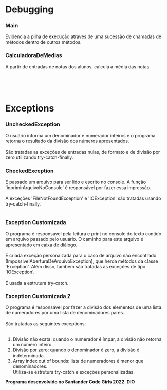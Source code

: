 # Debugging

### Main
Evidencia a pilha de execução através de uma sucessão de chamadas de métodos dentro de outros métodos.<br>

### CalculadoraDeMedias
A partir de entradas de notas dos alunos, calcula a média das notas.<br><br>


<br><br>
# Exceptions

### UncheckedException

O usuário informa um denominador e numerador inteiros e o programa retorna o resultado da divisão dos números apresentados.<br><br>
São tratadas as exceções de entradas nulas, de formato e de divisão por zero utilizando try-catch-finally. 


### CheckedException

É passado um arquivo para ser lido e escrito no console. A função 'inprimirArquivoNoConsole' é responsável por fazer essa impressão.<br>
<br>
A exceções 'FileNotFoundException' e 'IOException' são tratadas usando try-catch-finally.<br><br>

### Exception Customizada

O programa é responsável pela leitura e print no console do texto contido em arquivo passado pelo usuário. O caminho para este arquivo é apresentado em caixa de diálogo.<br><br>
É criada exceção personaizada para o caso de arquivo não encontrado (ImpossivelAberturaDeArquivoException), que herda métodos da classe 'Exception'. Além disso, também são tratadas as exceções de tipo 'IOException'.<br><br>
É usada a estrutura try-catch.

### Exception Customizada 2

O programa é responsável por fazer a divisão dos elementos de uma lista de numeradores por uma lista de denominadores pares.<br><br>
São tratadas as seguintes exceptions: <br><br>
1) Divisão não exata: quando o numerador é ímpar, a divisão não retorna um número inteiro.
2) Divisão por zero: quando o denominador é zero, a divisão é indeterminada.
3) Array index out of bounds: lista de numeradores é menor que denominadores.
<br> Utiliza-se estrutura try-catch e exceções personalizadas.


<b>Programa desenvolvido no Santander Code Girls 2022. DIO